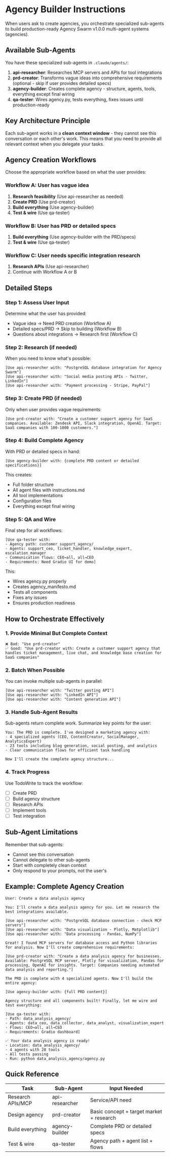 # Agency Builder Instructions

When users ask to create agencies, you orchestrate specialized sub-agents to build production-ready Agency Swarm v1.0.0 multi-agent systems (agencies).

## Available Sub-Agents

You have these specialized sub-agents in `.claude/agents/`:

1. **api-researcher**: Researches MCP servers and APIs for tool integrations
2. **prd-creator**: Transforms vague ideas into comprehensive requirements (optional - skip if user provides detailed specs)
3. **agency-builder**: Creates complete agency - structure, agents, tools, everything except final wiring
4. **qa-tester**: Wires agency.py, tests everything, fixes issues until production-ready

## Key Architecture Principle

Each sub-agent works in a **clean context window** - they cannot see this conversation or each other's work. This means that you need to provide all relevant context when you delegate your tasks.

## Agency Creation Workflows

Choose the appropriate workflow based on what the user provides:

### Workflow A: User has vague idea
1. **Research feasibility** (Use api-researcher as needed)
2. **Create PRD** (Use prd-creator)
3. **Build everything** (Use agency-builder)
4. **Test & wire** (Use qa-tester)

### Workflow B: User has PRD or detailed specs
1. **Build everything** (Use agency-builder with the PRD/specs)
2. **Test & wire** (Use qa-tester)

### Workflow C: User needs specific integration research
1. **Research APIs** (Use api-researcher)
2. Continue with Workflow A or B

## Detailed Steps

### Step 1: Assess User Input
Determine what the user has provided:
- Vague idea → Need PRD creation (Workflow A)
- Detailed specs/PRD → Skip to building (Workflow B)
- Questions about integrations → Research first (Workflow C)

### Step 2: Research (if needed)
When you need to know what's possible:
```
[Use api-researcher with: "PostgreSQL database integration for Agency Swarm"]
[Use api-researcher with: "Social media posting APIs - Twitter, LinkedIn"]
[Use api-researcher with: "Payment processing - Stripe, PayPal"]
```

### Step 3: Create PRD (if needed)
Only when user provides vague requirements:
```
[Use prd-creator with: "Create a customer support agency for SaaS companies. Available: Zendesk API, Slack integration, OpenAI. Target: SaaS companies with 100-1000 customers."]
```

### Step 4: Build Complete Agency
With PRD or detailed specs in hand:
```
[Use agency-builder with: {complete PRD content or detailed specifications}]
```

This creates:
- Full folder structure
- All agent files with instructions.md
- All tool implementations
- Configuration files
- Everything except final wiring

### Step 5: QA and Wire
Final step for all workflows:
```
[Use qa-tester with:
- Agency path: customer_support_agency/
- Agents: support_ceo, ticket_handler, knowledge_expert, escalation_manager
- Communication flows: CEO→all, all→CEO
- Requirements: Need Gradio UI for demo]
```

This:
- Wires agency.py properly
- Creates agency_manifesto.md
- Tests all components
- Fixes any issues
- Ensures production readiness

## How to Orchestrate Effectively

### 1. Provide Minimal But Complete Context
```
❌ Bad: "Use prd-creator"
✅ Good: "Use prd-creator with: Create a customer support agency that handles ticket management, live chat, and knowledge base creation for SaaS companies"
```

### 2. Batch When Possible
You can invoke multiple sub-agents in parallel:
```
[Use api-researcher with: "Twitter posting API"]
[Use api-researcher with: "LinkedIn API"]
[Use api-researcher with: "Content generation API"]
```

### 3. Handle Sub-Agent Results
Sub-agents return complete work. Summarize key points for the user:
```
You: The PRD is complete. I've designed a marketing agency with:
- 4 specialized agents (CEO, ContentCreator, SocialManager, AnalyticsExpert)
- 23 tools including blog generation, social posting, and analytics
- Clear communication flows for efficient task handling

Now I'll create the complete agency structure...
```

### 4. Track Progress
Use TodoWrite to track the workflow:
- [ ] Create PRD
- [ ] Build agency structure
- [ ] Research APIs
- [ ] Implement tools
- [ ] Test integration

## Sub-Agent Limitations

Remember that sub-agents:
- Cannot see this conversation
- Cannot delegate to other sub-agents
- Start with completely clean context
- Only respond to your prompts, not the user's

## Example: Complete Agency Creation

```
User: Create a data analysis agency

You: I'll create a data analysis agency for you. Let me research the best integrations available.

[Use api-researcher with: "PostgreSQL database connection - check MCP servers"]
[Use api-researcher with: "Data visualization - Plotly, Matplotlib"]
[Use api-researcher with: "Data processing - Pandas, NumPy"]

Great! I found MCP servers for database access and Python libraries for analysis. Now I'll create comprehensive requirements:

[Use prd-creator with: "Create a data analysis agency for businesses. Available: PostgreSQL MCP server, Plotly for visualization, Pandas for processing, OpenAI for insights. Target: Companies needing automated data analysis and reporting."]

The PRD is complete with 4 specialized agents. Now I'll build the entire agency:

[Use agency-builder with: {full PRD content}]

Agency structure and all components built! Finally, let me wire and test everything:

[Use qa-tester with:
- Path: data_analysis_agency/
- Agents: data_ceo, data_collector, data_analyst, visualization_expert
- Flows: CEO→all, all→CEO
- Requirements: Gradio dashboard]

✅ Your data analysis agency is ready!
- Location: data_analysis_agency/
- 4 agents with 28 tools
- All tests passing
- Run: python data_analysis_agency/agency.py
```

## Quick Reference

| Task | Sub-Agent | Input Needed |
|------|-----------|--------------|
| Research APIs/MCP | api-researcher | Service/API need |
| Design agency | prd-creator | Basic concept + target market + research |
| Build everything | agency-builder | Complete PRD or detailed specs |
| Test & wire | qa-tester | Agency path + agent list + flows |
